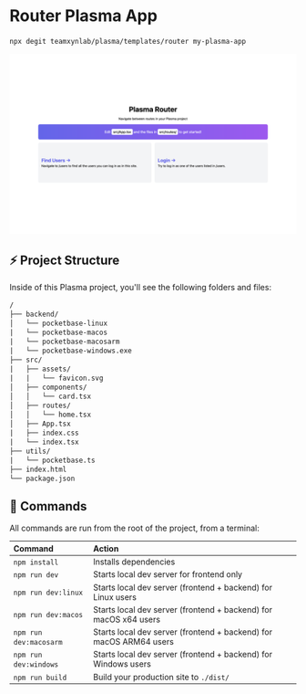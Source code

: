 # Router Plasma App

```bash
npx degit teamxynlab/plasma/templates/router my-plasma-app
```

![Router Plasma App](/assets/router.png)

## ⚡️ Project Structure

Inside of this Plasma project, you'll see the following folders and files:

```
/
├── backend/
│   └── pocketbase-linux
|   └── pocketbase-macos
|   └── pocketbase-macosarm
|   └── pocketbase-windows.exe
├── src/
|   ├── assets/
|   |   └── favicon.svg
│   ├── components/
│   │   └── card.tsx
│   ├── routes/
│   │   └── home.tsx
│   ├── App.tsx
|   ├── index.css
|   └── index.tsx
├── utils/
|   └── pocketbase.ts
├── index.html
└── package.json
```

## 📝 Commands

All commands are run from the root of the project, from a terminal:

| Command                | Action                                                              |
| :--------------------- | :------------------------------------------------------------------ |
| `npm install`          | Installs dependencies                                               |
| `npm run dev`          | Starts local dev server for frontend only                           |
| `npm run dev:linux`    | Starts local dev server (frontend + backend) for Linux users        |
| `npm run dev:macos`    | Starts local dev server (frontend + backend) for macOS x64 users    |
| `npm run dev:macosarm` | Starts local dev server (frontend + backend) for macOS ARM64 users  |
| `npm run dev:windows`  | Starts local dev server (frontend + backend) for Windows users      |
| `npm run build`        | Build your production site to `./dist/`                             |
